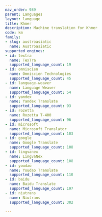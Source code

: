```yaml
---
nav_order: 989
parent: Languages
layout: language
title: Khmer
description: Machine translation for Khmer
code: km
family:
- slug: austroasiatic
  name: Austroasiatic
supported_engines:
- id: textra
  name: TexTra
  supported_language_count: 19
- id: omniscien
  name: Omniscien Technologies
  supported_language_count: 45
- id: language-weaver
  name: Language Weaver
  supported_language_count: 54
- id: yandex
  name: Yandex Translate
  supported_language_count: 93
- id: rozetta
  name: Rozetta T-400
  supported_language_count: 96
- id: microsoft
  name: Microsoft Translator
  supported_language_count: 103
- id: google
  name: Google Translate
  supported_language_count: 108
- id: lingvanex
  name: LingvaNex
  supported_language_count: 108
- id: youdao
  name: Youdao Translate
  supported_language_count: 110
- id: baidu
  name: Baidu Translate
  supported_language_count: 197
- id: niutrans
  name: Niutrans
  supported_language_count: 302

---
```



